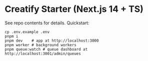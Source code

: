 # Creatify Starter (Next.js 14 + TS)

See repo contents for details. Quickstart:
```
cp .env.example .env
pnpm i
pnpm dev    # app at http://localhost:3000
pnpm worker # background workers
pnpm queue:watch # queue dashboard at http://localhost:3001/admin/queues
```
